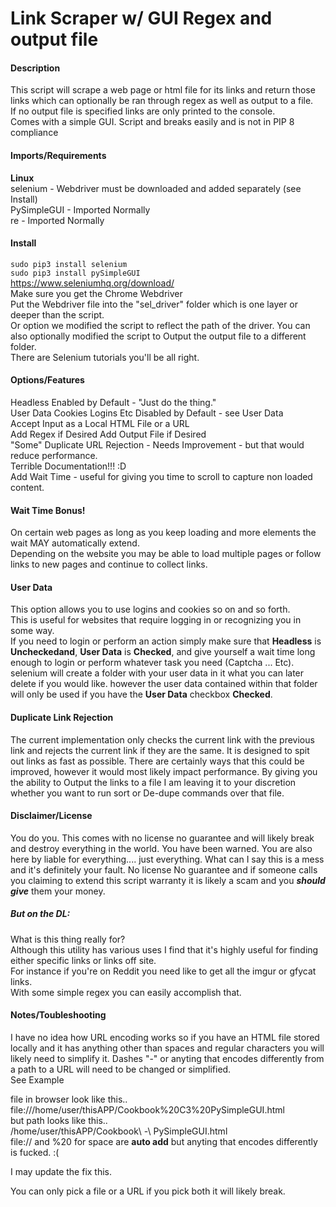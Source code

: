 # Link Scraper w/ GUI Regex and output file  

#### Description  
This script will scrape a web page or html file for its links and return 
those links which can optionally be ran through regex as well as 
 output to a file.  
 If no output file is specified links are only printed to the console.  
Comes with a simple GUI.
Script and breaks easily and is not in PIP 8 compliance  

#### Imports/Requirements  
**Linux**  
selenium - Webdriver must be downloaded and added separately (see Install)  
PySimpleGUI - Imported Normally  
re - Imported Normally  

#### Install  
`sudo pip3 install selenium`  
`sudo pip3 install pySimpleGUI`   
https://www.seleniumhq.org/download/  
Make sure you get the Chrome Webdriver   
Put the Webdriver file into the "sel_driver" folder which is one layer or 
deeper than the script.  
Or option we modified the script to reflect the path of the driver. You can 
also optionally modified the script to Output the output file to a different folder.  
There are Selenium tutorials you'll be all right.

#### Options/Features  
Headless Enabled by Default - "Just do the thing."  
User Data Cookies Logins Etc Disabled by Default - see User Data  
Accept Input as a Local HTML File or a URL  
Add Regex if Desired
Add Output File if Desired  
"Some" Duplicate URL Rejection - Needs Improvement - but that would reduce performance.  
Terrible Documentation!!! :D  
Add Wait Time - useful for giving you time to scroll to capture non loaded content.  
  
#### Wait Time Bonus!  
On certain web pages as long as you keep loading and more elements the wait MAY automatically extend.  
Depending on the website you may be able to load multiple pages or follow links to new pages and continue to collect links.  

#### User Data  
This option allows you to use logins and cookies so on and so forth.  
This is useful for websites that require logging in or recognizing you in some way.  
If you need to login or perform an action simply make sure that **Headless** is **Uncheckedand**, **User Data** is **Checked**, and give yourself a wait time long enough to login or perform whatever task you need (Captcha ... Etc).  
selenium will create a folder with your user data in it what you can later delete if you would like. however the user data contained within that folder will only be used if you have the **User Data** checkbox **Checked**.  

#### Duplicate Link Rejection  
The current implementation only checks the current link with the previous link and rejects the current link if they are the same. It is designed to spit out links as fast as possible. There are certainly ways that this could be improved, however it would most likely impact performance. By giving you the ability to Output the links to a file I am leaving it to your discretion whether you want to run sort or De-dupe commands over that file.

#### Disclaimer/License  
You do you. This comes with no license no guarantee and will likely 
break and destroy everything in the world. You have been warned. You are
 also here by liable for everything.... just everything. What can I say this 
 is a mess and it's definitely your fault. No license No guarantee and if
 someone calls you claiming to extend this script warranty it is likely a scam 
 and you **_should give_** them your money.  
 
 ##### But on the DL:  
 
What is this thing really for?  
Although this utility has various uses I find that it's highly useful for
 finding either specific links or links off site.   
For instance if you're on Reddit you need like to get all the imgur or gfycat 
links.  
With some simple regex you can easily accomplish that.  

#### Notes/Toubleshooting

I have no idea how URL encoding works so if you have an HTML file stored locally and it has anything other than spaces and regular characters you will likely need to simplify it. Dashes "-" or anyting that encodes differently from a path to a URL will need to be changed or simplified.  
See Example  
  
file in browser look like this..  
file:///home/user/thisAPP/Cookbook%20C3%20PySimpleGUI.html  
but path looks like this..  
       /home/user/thisAPP/Cookbook\ -\ PySimpleGUI.html  
file:// and %20 for space are **auto add** but anyting that encodes differently is fucked. :(

I may update the fix this.    

You can only pick a file or a URL if you pick both it will likely break.  
